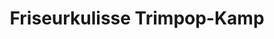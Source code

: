 ---
title: "Friseurkulisse Trimpop-Kamp"
url: /krefeld/friseurkulisse-trimpop-kamp/
shop: Friseur
---